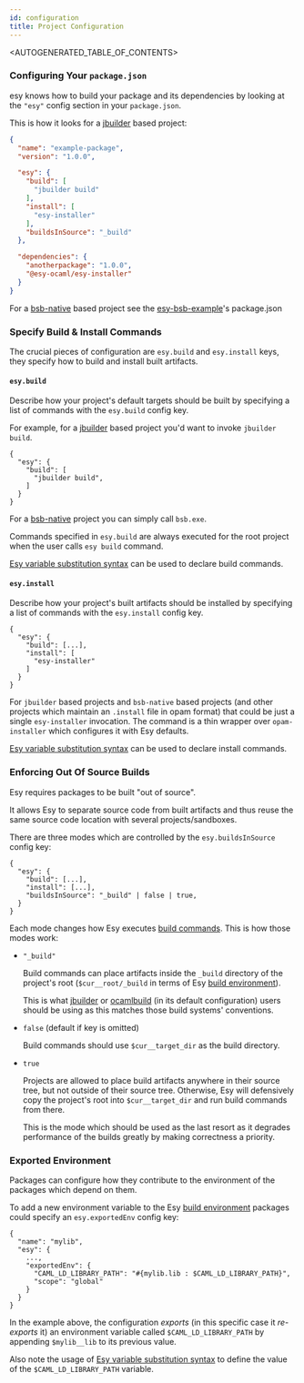 ```yaml
---
id: configuration
title: Project Configuration
---
```


<AUTOGENERATED_TABLE_OF_CONTENTS>

### Configuring Your `package.json`

esy knows how to build your package and its dependencies by looking at the
`"esy"` config section in your `package.json`.

This is how it looks for a [jbuilder](https://jbuilder.readthedocs.io/) based project:

```json
{
  "name": "example-package",
  "version": "1.0.0",

  "esy": {
    "build": [
      "jbuilder build"
    ],
    "install": [
      "esy-installer"
    ],
    "buildsInSource": "_build"
  },

  "dependencies": {
    "anotherpackage": "1.0.0",
    "@esy-ocaml/esy-installer"
  }
}
```

For a [bsb-native](https://github.com/bsansouci/bsb-native) based project see the [esy-bsb-example](https://github.com/bsansouci/esy-bsb-example/blob/master/package.json)'s package.json

### Specify Build & Install Commands

The crucial pieces of configuration are `esy.build` and `esy.install` keys, they
specify how to build and install built artifacts.

#### `esy.build`

Describe how your project's default targets should be built by specifying
a list of commands with the `esy.build` config key.

For example, for a [jbuilder](https://jbuilder.readthedocs.io/) based project you'd want to invoke `jbuilder build`.

```
{
  "esy": {
    "build": [
      "jbuilder build",
    ]
  }
}
```

For a [bsb-native](https://github.com/bsansouci/bsb-native) project you can simply call `bsb.exe`.

Commands specified in `esy.build` are always executed for the root project
when the user calls `esy build` command.

[Esy variable substitution syntax](environment.md#variable-substitution-syntax) can be used to
declare build commands.

#### `esy.install`

Describe how your project's built artifacts should be installed by specifying a
list of commands with the `esy.install` config key.

```
{
  "esy": {
    "build": [...],
    "install": [
      "esy-installer"
    ]
  }
}
```

For `jbuilder` based projects and `bsb-native` based projects (and other projects which maintain an `.install` file
in opam format) that could be just a single `esy-installer` invocation. The
command is a thin wrapper over `opam-installer` which configures it with Esy
defaults.

[Esy variable substitution syntax](environment.md#variable-substitution-syntax) can be used to
declare install commands.

### Enforcing Out Of Source Builds

Esy requires packages to be built "out of source".

It allows Esy to separate source code from built artifacts and thus reuse the
same source code location with several projects/sandboxes.

There are three modes which are controlled by the `esy.buildsInSource` config key:

```
{
  "esy": {
    "build": [...],
    "install": [...],
    "buildsInSource": "_build" | false | true,
  }
}
```

Each mode changes how Esy executes [build commands](#esybuild). This is how
those modes work:

* `"_build"`

  Build commands can place artifacts inside the `_build` directory of the
  project's root (`$cur__root/_build` in terms of Esy [build
  environment](environment.md#build-environment)).

  This is what [jbuilder](https://jbuilder.readthedocs.io/) or [ocamlbuild](https://github.com/ocaml/ocamlbuild/blob/master/manual/manual.adoc) (in its default configuration)
  users should be using as this matches those build systems' conventions.

* `false` (default if key is omitted)

  Build commands should use `$cur__target_dir` as the build directory.

* `true`

  Projects are allowed to place build artifacts anywhere in their source tree, but not outside of their source tree. Otherwise, Esy will defensively copy the project's root into `$cur__target_dir` and run build commands from there.

  This is the mode which should be used as the last resort as it degrades
  performance of the builds greatly by making correctness a priority.

### Exported Environment

Packages can configure how they contribute to the environment of the packages
which depend on them.

To add a new environment variable to the Esy [build
environment](#build-environment) packages could specify an `esy.exportedEnv` config
key:

```
{
  "name": "mylib",
  "esy": {
    ...,
    "exportedEnv": {
      "CAML_LD_LIBRARY_PATH": "#{mylib.lib : $CAML_LD_LIBRARY_PATH}",
      "scope": "global"
    }
  }
}
```

In the example above, the configuration _exports_ (in this specific case it
_re-exports_ it) an environment variable called `$CAML_LD_LIBRARY_PATH` by
appending `$mylib__lib` to its previous value.

Also note the usage of [Esy variable substitution
syntax](#variable-substitution-syntax) to define the value of the
`$CAML_LD_LIBRARY_PATH` variable.

